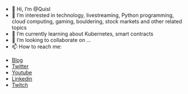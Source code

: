 - 👋 Hi, I’m @Quisl
- 👀 I’m interested in technology, livestreaming, Python programming, cloud computing, gaming, bouldering, stock markets and other related topics
- 🌱 I’m currently learning about Kubernetes, smart contracts 
- 💞️ I’m looking to collaborate on ...
- 📫 How to reach me:
* [Blog](https://quisl.de)
* [Twitter](https://twitter.com/derquisl "Twitter")
* [Youtube](https://www.youtube.com/channel/UCzNwun1nMPM5ZrdVYxvsQ3A)
* [Linkedin](https://www.linkedin.com/in/jonas-rabe-450b00180/)
* [Twitch](https://www.twitch.tv/quisl)


<!---
Quisl/Quisl is a ✨ special ✨ repository because its `README.md` (this file) appears on your GitHub profile.
You can click the Preview link to take a look at your changes.
--->
